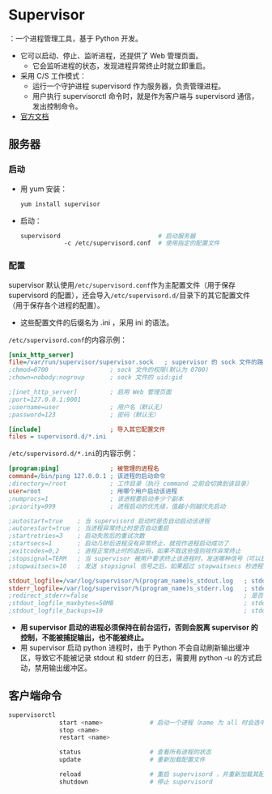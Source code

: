 # Supervisor

：一个进程管理工具，基于 Python 开发。
- 它可以启动、停止、监听进程，还提供了 Web 管理页面。
  - 它会监听进程的状态，发现进程异常终止时就立即重启。
- 采用 C/S 工作模式：
  - 运行一个守护进程 supervisord 作为服务器，负责管理进程。
  - 用户执行 supervisorctl 命令时，就是作为客户端与 supervisord 通信，发出控制命令。
- [官方文档](http://supervisord.org/index.html)

## 服务器

### 启动

- 用 yum 安装：
    ```sh
    yum install supervisor
    ```
- 启动：
    ```sh
    supervisord                           # 启动服务器
                -c /etc/supervisord.conf  # 使用指定的配置文件
    ```

### 配置

supervisor 默认使用`/etc/supervisord.conf`作为主配置文件（用于保存 supervisord 的配置），还会导入`/etc/supervisord.d/`目录下的其它配置文件（用于保存各个进程的配置）。
- 这些配置文件的后缀名为 .ini ，采用 ini 的语法。

`/etc/supervisord.conf`的内容示例：
```ini
[unix_http_server]
file=/var/run/supervisor/supervisor.sock   ; supervisor 的 sock 文件的路径
;chmod=0700                 ; sock 文件的权限(默认为 0700)
;chown=nobody:nogroup       ; sock 文件的 uid:gid

;[inet_http_server]         ; 启用 Web 管理页面
;port=127.0.0.1:9001
;username=user              ; 用户名（默认无）
;password=123               ; 密码（默认无）

[include]                   ; 导入其它配置文件
files = supervisord.d/*.ini
```

`/etc/supervisord.d/*.ini`的内容示例：
```ini
[program:ping]              ; 被管理的进程名
command=/bin/ping 127.0.0.1 ; 该进程的启动命令
;directory=/root            ; 工作目录（执行 command 之前会切换到该目录）
user=root                   ; 用哪个用户启动该进程
;numprocs=1                 ; 该进程要启动多少个副本
;priority=999               ; 进程启动的优先级，值越小则越优先启动

;autostart=true    ; 当 supervisord 启动时是否自动启动该进程
;autorestart=true  ; 当进程异常终止时是否自动重启
;startretries=3    ; 启动失败后的重试次数
;startsecs=1       ; 启动几秒后进程没有异常终止，就视作进程启动成功了
;exitcodes=0,2     ; 进程正常终止时的退出码，如果不取这些值则视作异常终止
;stopsignal=TERM   ; 当 supervisor 被用户要求终止该进程时，发送哪种信号（可以是 TERM、HUP、INT、QUIT、KILL、USR1、USR2）
;stopwaitsecs=10   ; 发送 stopsignal 信号之后，如果超过 stopwaitsecs 秒进程仍然没终止，则发送 SIGKILL 信号强制终止

stdout_logfile=/var/log/supervisor/%(program_name)s_stdout.log   ; stdout 日志文件的保存路径（该目录需要已存在）
stderr_logfile=/var/log/supervisor/%(program_name)s_stderr.log   ; stderr 日志文件的保存路径（该目录需要已存在）
;redirect_stderr=false                                           ; 是否把 stderr 重定向到 stdout
;stdout_logfile_maxbytes=50MB                                    ; stdout 日志文件的最大大小，超出则会循环写入，设置成 0 则不限制大小
;stdout_logfile_backups=10                                       ; stdout 日志文件的备份数量。设置成 0 则不备份
```
- **用 supervisor 启动的进程必须保持在前台运行，否则会脱离 supervisor 的控制，不能被捕捉输出，也不能被终止。**
- 用 supervisor 启动 python 进程时，由于 Python 不会自动刷新输出缓冲区，导致它不能被记录 stdout 和 stderr 的日志，需要用 python -u 的方式启动，禁用输出缓冲区。

## 客户端命令

```sh
supervisorctl
              start <name>             # 启动一个进程（name 为 all 时会选中配置文件中的所有进程）
              stop <name>
              restart <name>

              status                   # 查看所有进程的状态
              update                   # 重新加载配置文件

              reload                   # 重启 supervisord ，并重新加载其配置文件
              shutdown                 # 停止 supervisord
```
